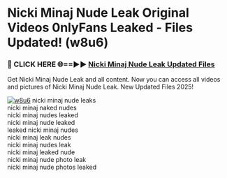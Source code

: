 # Nicki Minaj Nude Leak Original Videos 0nlyFans Leaked - Files Updated! (w8u6)

<h3>🔴 CLICK HERE 🌐==►► <a href="https://tinyurl.com/52m3yx9h" rel="nofollow">Nicki Minaj Nude Leak Updated Files</a></h3>

Get Nicki Minaj Nude Leak and all content. Now you can access all videos and pictures of Nicki Minaj Nude Leak. New Updated Files 2025!

[![w8u6](https://i.imgur.com/TnHtlc8.gif)](https://tinyurl.com/52m3yx9h)
nicki minaj nude leaks<br>
nicki minaj naked nudes<br>
nicki minaj nudes leaked<br>
nicki minaj nude leaked<br>
leaked nicki minaj nudes<br>
nicki minaj leak nudes<br>
nicki minaj nudes leak<br>
nicki minaj leaked nude<br>
nicki minaj nude photo leak<br>
nicki minaj nude photos leaked